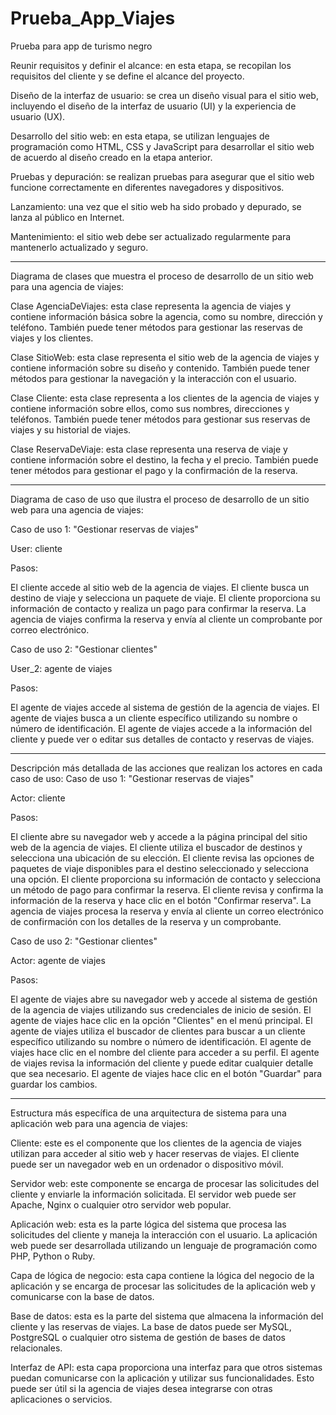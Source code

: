 # Prueba_App_Viajes
Prueba para app de turismo negro


Reunir requisitos y definir el alcance: en esta etapa, se recopilan los requisitos del cliente y se define el alcance del proyecto.

Diseño de la interfaz de usuario: se crea un diseño visual para el sitio web, incluyendo el diseño de la interfaz de usuario (UI) y la experiencia de usuario (UX).

Desarrollo del sitio web: en esta etapa, se utilizan lenguajes de programación como HTML, CSS y JavaScript para desarrollar el sitio web de acuerdo al diseño creado en la etapa anterior.

Pruebas y depuración: se realizan pruebas para asegurar que el sitio web funcione correctamente en diferentes navegadores y dispositivos.

Lanzamiento: una vez que el sitio web ha sido probado y depurado, se lanza al público en Internet.

Mantenimiento: el sitio web debe ser actualizado regularmente para mantenerlo actualizado y seguro.
*****
Diagrama de clases que muestra el proceso de desarrollo de un sitio web para una agencia de viajes:

Clase AgenciaDeViajes: esta clase representa la agencia de viajes y contiene información básica sobre la agencia, como su nombre, dirección y teléfono. También puede tener métodos para gestionar las reservas de viajes y los clientes.

Clase SitioWeb: esta clase representa el sitio web de la agencia de viajes y contiene información sobre su diseño y contenido. También puede tener métodos para gestionar la navegación y la interacción con el usuario.

Clase Cliente: esta clase representa a los clientes de la agencia de viajes y contiene información sobre ellos, como sus nombres, direcciones y teléfonos. También puede tener métodos para gestionar sus reservas de viajes y su historial de viajes.

Clase ReservaDeViaje: esta clase representa una reserva de viaje y contiene información sobre el destino, la fecha y el precio. También puede tener métodos para gestionar el pago y la confirmación de la reserva.
*****

Diagrama de caso de uso que ilustra el proceso de desarrollo de un sitio web para una agencia de viajes:

Caso de uso 1: "Gestionar reservas de viajes"

User: cliente

Pasos:

El cliente accede al sitio web de la agencia de viajes.
El cliente busca un destino de viaje y selecciona un paquete de viaje.
El cliente proporciona su información de contacto y realiza un pago para confirmar la reserva.
La agencia de viajes confirma la reserva y envía al cliente un comprobante por correo electrónico.

Caso de uso 2: "Gestionar clientes"

User_2: agente de viajes

Pasos:

El agente de viajes accede al sistema de gestión de la agencia de viajes.
El agente de viajes busca a un cliente específico utilizando su nombre o número de identificación.
El agente de viajes accede a la información del cliente y puede ver o editar sus detalles de contacto y reservas de viajes.

*****

Descripción más detallada de las acciones que realizan los actores en cada caso de uso:
Caso de uso 1: "Gestionar reservas de viajes"

Actor: cliente

Pasos:

El cliente abre su navegador web y accede a la página principal del sitio web de la agencia de viajes.
El cliente utiliza el buscador de destinos y selecciona una ubicación de su elección.
El cliente revisa las opciones de paquetes de viaje disponibles para el destino seleccionado y selecciona una opción.
El cliente proporciona su información de contacto y selecciona un método de pago para confirmar la reserva.
El cliente revisa y confirma la información de la reserva y hace clic en el botón "Confirmar reserva".
La agencia de viajes procesa la reserva y envía al cliente un correo electrónico de confirmación con los detalles de la reserva y un comprobante.


Caso de uso 2: "Gestionar clientes"

Actor: agente de viajes

Pasos:

El agente de viajes abre su navegador web y accede al sistema de gestión de la agencia de viajes utilizando sus credenciales de inicio de sesión.
El agente de viajes hace clic en la opción "Clientes" en el menú principal.
El agente de viajes utiliza el buscador de clientes para buscar a un cliente específico utilizando su nombre o número de identificación.
El agente de viajes hace clic en el nombre del cliente para acceder a su perfil.
El agente de viajes revisa la información del cliente y puede editar cualquier detalle que sea necesario.
El agente de viajes hace clic en el botón "Guardar" para guardar los cambios.

*****

Estructura más específica de una arquitectura de sistema para una aplicación web para una agencia de viajes:

Cliente: este es el componente que los clientes de la agencia de viajes utilizan para acceder al sitio web y hacer reservas de viajes. El cliente puede ser un navegador web en un ordenador o dispositivo móvil.

Servidor web: este componente se encarga de procesar las solicitudes del cliente y enviarle la información solicitada. El servidor web puede ser Apache, Nginx o cualquier otro servidor web popular.

Aplicación web: esta es la parte lógica del sistema que procesa las solicitudes del cliente y maneja la interacción con el usuario. La aplicación web puede ser desarrollada utilizando un lenguaje de programación como PHP, Python o Ruby.

Capa de lógica de negocio: esta capa contiene la lógica del negocio de la aplicación y se encarga de procesar las solicitudes de la aplicación web y comunicarse con la base de datos.

Base de datos: esta es la parte del sistema que almacena la información del cliente y las reservas de viajes. La base de datos puede ser MySQL, PostgreSQL o cualquier otro sistema de gestión de bases de datos relacionales.

Interfaz de API: esta capa proporciona una interfaz para que otros sistemas puedan comunicarse con la aplicación y utilizar sus funcionalidades. Esto puede ser útil si la agencia de viajes desea integrarse con otras aplicaciones o servicios.
